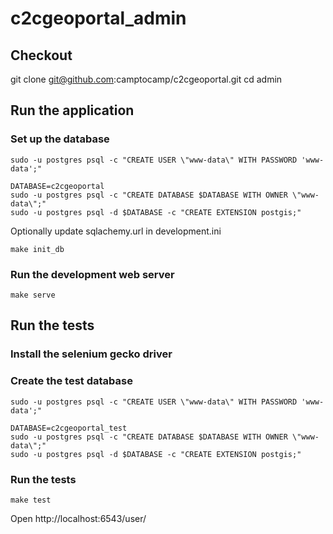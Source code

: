 # c2cgeoportal_admin

## Checkout

git clone git@github.com:camptocamp/c2cgeoportal.git
cd admin

## Run the application

### Set up the database
```
sudo -u postgres psql -c "CREATE USER \"www-data\" WITH PASSWORD 'www-data';"

DATABASE=c2cgeoportal
sudo -u postgres psql -c "CREATE DATABASE $DATABASE WITH OWNER \"www-data\";"
sudo -u postgres psql -d $DATABASE -c "CREATE EXTENSION postgis;"
```

Optionally update sqlachemy.url in development.ini

```
make init_db
```

### Run the development web server
```
make serve
```

## Run the tests

### Install the selenium gecko driver

### Create the test database
```
sudo -u postgres psql -c "CREATE USER \"www-data\" WITH PASSWORD 'www-data';"

DATABASE=c2cgeoportal_test
sudo -u postgres psql -c "CREATE DATABASE $DATABASE WITH OWNER \"www-data\";"
sudo -u postgres psql -d $DATABASE -c "CREATE EXTENSION postgis;"
```

### Run the tests
```
make test
```

Open http://localhost:6543/user/
